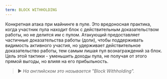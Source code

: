 ```yaml
---
term: BLOCK WITHHOLDING
---
```


Конкретная атака при майнинге в пуле. Это вредоносная практика, когда участник пула находит блок с действительным доказательством работы, но не делится им с пулом. Атакующий предоставляет частичные доказательства работы (доли), чтобы поддерживать видимость активного участия, но удерживает действительное доказательство работы, тем самым лишая пул вознаграждений за блок. Цель этой тактики - уменьшить доходы пула, не получая от этого прямой выгоды, но влияя на его прибыльность.

> ► *На английском это называется "Block Withholding".*